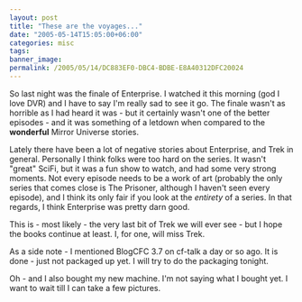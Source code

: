 ```yaml
---
layout: post
title: "These are the voyages..."
date: "2005-05-14T15:05:00+06:00"
categories: misc 
tags: 
banner_image: 
permalink: /2005/05/14/DC883EF0-DBC4-BDBE-E8A40312DFC20024
---
```


So last night was the finale of Enterprise. I watched it this morning (god I love DVR) and I have to say I'm really sad to see it go. The finale wasn't as horrible as I had heard it was - but it certainly wasn't one of the better episodes - and it was something of a letdown when compared to the <b>wonderful</b> Mirror Universe stories. 

Lately there have been a lot of negative stories about Enterprise, and Trek in general. Personally I think folks were too hard on the series. It wasn't "great" SciFi, but it was a fun show to watch, and had some very strong moments. Not every episode needs to be a work of art (probably the only series that comes close is The Prisoner, although I haven't seen every episode), and I think its only fair if you look at the <i>entirety</i> of a series. In that regards, I think Enterprise was pretty darn good. 

This is - most likely - the very last bit of Trek we will ever see - but I hope the books continue at least. I, for one, will miss Trek. 

As a side note - I mentioned BlogCFC 3.7 on cf-talk a day or so ago. It is done - just not packaged up yet. I will try to do the packaging tonight. 

Oh - and I also bought my new machine. I'm not saying what I bought yet. I want to wait till I can take a few pictures.
